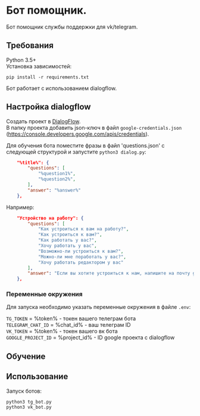 # Бот помощник.
Бот помощник службы поддержки для vk/telegram.

## Требования
Python 3.5+ <br>
Установка зависимостей:  
```
pip install -r requirements.txt

```
Бот работает с использованием dialogflow.
## Настройка dialogflow

Создать проект в [DialogFlow](https://cloud.google.com/dialogflow/docs/quick/setup).<br>
В папку проекта добавить json-ключ в файл `google-credentials.json` (https://console.developers.google.com/apis/credentials).

Для обучения бота поместите фразы в файл 'questions.json' с следующей структурой и запустите `python3 dialog.py`:
```json
    "%title%": {
        "questions": [
            "%question1%",
            "%question2%",
        ],
        "answer": "%answer%"
    },
```
Например:
```json
    "Устройство на работу": {
        "questions": [
            "Как устроиться к вам на работу?",
            "Как устроиться к вам?",
            "Как работать у вас?",
            "Хочу работать у вас",
            "Возможно-ли устроиться к вам?",
            "Можно-ли мне поработать у вас?",
            "Хочу работать редактором у вас"
        ],
        "answer": "Если вы хотите устроиться к нам, напишите на почту game-of-verbs@gmail.com мини-эссе о себе и прикрепите ваше портфолио."
    },
```
### Переменные окружения
Для запуска необходимо указать переменные окружения в файле `.env`:

`TG_TOKEN` = %token% - токен вашего телеграм бота <br>
`TELEGRAM_CHAT_ID` = %chat_id% - ваш телеграм ID <br>
`VK_TOKEN` = %token% - токен вашего вк бота <br>
`GOOGLE_PROJECT_ID` = %project_id% - ID google проекта с dialogflow <br>

## Обучение 

## Использование
Запуск ботов:
```
python3 tg_bot.py
python3 vk_bot.py
```

